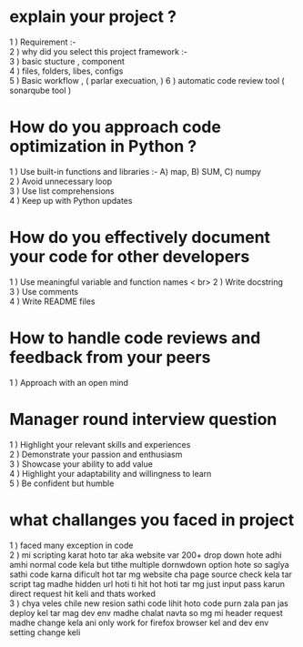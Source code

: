 # explain your project ?

1 ) Requirement :- <br>
2 ) why did you select this project framework :- <br>
3 ) basic stucture , component <br>
4 ) files, folders, libes, configs <br>
5 ) Basic workflow , ( parlar execuation, )
6 ) automatic code review tool ( sonarqube tool ) 

# How do you approach code optimization in Python ?

1 ) Use built-in functions and libraries :- A) map, B) SUM, C) numpy <br>
2 ) Avoid unnecessary loop <br>
3 ) Use list comprehensions <br>
4 ) Keep up with Python updates <br>

# How do you effectively document your code for other developers

1 ) Use meaningful variable and function names < br>
2 ) Write docstring <br>
3 ) Use comments <br>
4 ) Write README files <br>

# How to handle code reviews and feedback from your peers

1 ) Approach with an open mind <br>

# Manager round interview question

1 ) Highlight your relevant skills and experiences <br>
2 ) Demonstrate your passion and enthusiasm <br>
3 ) Showcase your ability to add value <br>
4 ) Highlight your adaptability and willingness to learn <br>
5 ) Be confident but humble <br> 

# what challanges you faced in project

1 ) faced many exception in code <br>
2 ) mi scripting karat hoto tar aka website var 200+ drop down hote adhi amhi normal code kela but tithe multiple dornwdown
option hote so saglya sathi code karna dificult hot tar mg website cha page source check kela tar script tag madhe hidden url hoti ti 
hit hot hoti tar mg just input pass karun direct request hit keli and thats worked <br>
3 ) chya veles chile new resion sathi code lihit hoto code purn zala pan jas deploy kel tar mag dev env madhe chalat navta
so mg mi header request madhe change kela ani only work for firefox browser kel and dev env setting change keli

